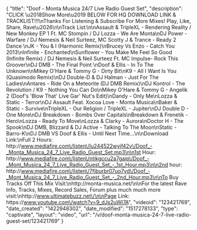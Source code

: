 {
    "title": "Doof - Monta Musica 24\/7 Live Radio Guest Set",
    "description": "CLICK \u2018Show More\u2019 BELOW FOR HQ DOWNLOAD LINK & TRACKLIST!!!\nThanks For Listening & Subscribe For More Mixes! Play, Like, Share, Rave\u2026\n\nTrack List:\n\nAssault & TripleXL - Rendering Reality \/ New Monkey EP 1 Ft. MC Stompin \/ DJ Lozza - We Are Monta\nDJ Power - Warfare \/ DJ Nemesis & Neil Surteez, MC Scotty J & Trance - Ready 2 Dance \nJK - You & I (Harmonic Remix)\nBrucey Vs Enzo - Catch You 2013\nInfinite - Enchanted\nSunflower - You Make Me Feel So Good (Infinite Remix) \/ DJ Nemesis & Neil Surteez Ft. MC Impulse- Rock This Groover\nDJ DMB - The Final Point \nDoof & Ellis - In To The Unknown\nMikey O'Hare & Tommy G - Dirty Bit\nK9 - All I Want Is You (Quasimodo Remix)\nDJ Double-D & DJ Halman - Just For The Ladies\nAntares -  Ride On a Meteorite (DJ DMB Remix)\nDJ Kontrol - The Revolution \/ K9 - Nothing You Can Do\nMikey O'Hare & Tommy G - Angelik 2 (Doof's 'Blow That' Live Gar' Nut's Edit)\nDandy - Only Me\nLozza & Static - Terror\nDJ Assault Feat. Xocoa Love - Monta Musica\nBaker & Static - Survive\nTripleXL - Our Religion \/ TripleXL - Jupiter\nDJ Double D - One More\nDJ Breakdown - Bombs Over Capitals\nBreakdown & Frenetik - Hero\nLozza - Ready To Move\nLozza & Clarky - Aurora\nDoctor H - The Spook\nDJ DMB, Blizzard & DJ Active - Talking To The Moon\nStatic - Barro-K\nDJ DMB VS Doof & Ellis - Until Next Time...\n\nDownload Link:\nFull 2 Hours: http:\/\/www.mediafire.com\/listen\/lu244522wyjf42v\/Doof_-_Monta_Musica_24_7_Live_Radio_Guest_Set.mp3\n\n1st Hour: http:\/\/www.mediafire.com\/listen\/ntikgccu2a7gaip\/Doof_-_Mont_Musica_24_7_Live_Radio_Guest_Set_-_1st_Hour.mp3\n\n2nd hour: http:\/\/www.mediafire.com\/listen\/7fjburbr07uo7yd\/Doof_-_Mont_Musica_24_7_Live_Radio_Guest_Set_-_2nd_Hour.mp3\n\nTo Buy Tracks Off This Mix Visit:\nhttp:\/\/monta-musica.net\/\n\nFor the latest Rave Info, Tracks, Mixes, Record Sales, Forum plus much much more visit:\nhttp:\/\/www.ultimatebuzz.net\/\n\nPage Link: https:\/\/www.youtube.com\/watch?v=9_dJs2uWI7A",
    "videoid": "123421769",
    "date_created": "1422948302",
    "date_modified": "1517278133",
    "type": "captivate",
    "layout": "video",
    "url": "\/v\/doof-monta-musica-24-7-live-radio-guest-set\/123421769"
}